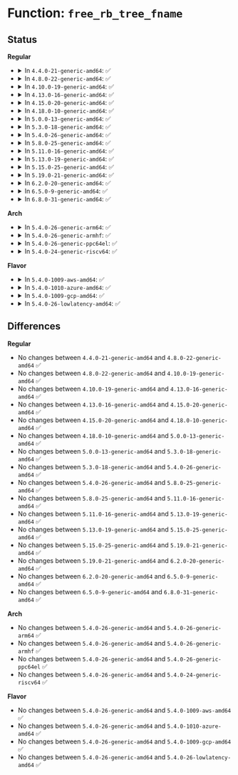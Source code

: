 # Function: <code>free_rb_tree_fname</code>

## Status
<b>Regular</b>
<ul>
<li>
<details>
<summary>In <code>4.4.0-21-generic-amd64</code>: ✅</summary>

```c
void free_rb_tree_fname(struct rb_root * root)
```

```json
{
  "name": "free_rb_tree_fname",
  "collision_type": "Unique Static",
  "inline_type": "No",
  "funcs": [
    {
      "addr": 18446744071581534352,
      "name": "free_rb_tree_fname",
      "external": false,
      "loc": "fs/ext4/dir.c:377",
      "file": "fs/ext4/dir.c",
      "inline": "seen, unknown",
      "caller_inline": [],
      "caller_func": [
        "fs/ext4/dir.c:ext4_release_dir",
        "fs/ext4/dir.c:ext4_readdir",
        "fs/ext4/dir.c:ext4_readdir"
      ]
    }
  ],
  "symbols": [
    {
      "addr": 18446744071581534352,
      "name": "free_rb_tree_fname",
      "section": ".text",
      "bind": "STB_LOCAL",
      "size": 111
    }
  ]
}
```
</details>
</li>
<li>
<details>
<summary>In <code>4.8.0-22-generic-amd64</code>: ✅</summary>

```c
void free_rb_tree_fname(struct rb_root * root)
```

```json
{
  "name": "free_rb_tree_fname",
  "collision_type": "Unique Static",
  "inline_type": "No",
  "funcs": [
    {
      "addr": 18446744071581719984,
      "name": "free_rb_tree_fname",
      "external": false,
      "loc": "fs/ext4/dir.c:393",
      "file": "fs/ext4/dir.c",
      "inline": "seen, unknown",
      "caller_inline": [],
      "caller_func": [
        "fs/ext4/dir.c:ext4_release_dir",
        "fs/ext4/dir.c:ext4_readdir",
        "fs/ext4/dir.c:ext4_readdir"
      ]
    }
  ],
  "symbols": [
    {
      "addr": 18446744071581719984,
      "name": "free_rb_tree_fname",
      "section": ".text",
      "bind": "STB_LOCAL",
      "size": 109
    }
  ]
}
```
</details>
</li>
<li>
<details>
<summary>In <code>4.10.0-19-generic-amd64</code>: ✅</summary>

```c
void free_rb_tree_fname(struct rb_root * root)
```

```json
{
  "name": "free_rb_tree_fname",
  "collision_type": "Unique Static",
  "inline_type": "No",
  "funcs": [
    {
      "addr": 18446744071581807616,
      "name": "free_rb_tree_fname",
      "external": false,
      "loc": "fs/ext4/dir.c:394",
      "file": "fs/ext4/dir.c",
      "inline": "seen, unknown",
      "caller_inline": [],
      "caller_func": [
        "fs/ext4/dir.c:ext4_release_dir",
        "fs/ext4/dir.c:ext4_readdir",
        "fs/ext4/dir.c:ext4_readdir"
      ]
    }
  ],
  "symbols": [
    {
      "addr": 18446744071581807616,
      "name": "free_rb_tree_fname",
      "section": ".text",
      "bind": "STB_LOCAL",
      "size": 109
    }
  ]
}
```
</details>
</li>
<li>
<details>
<summary>In <code>4.13.0-16-generic-amd64</code>: ✅</summary>

```c
void free_rb_tree_fname(struct rb_root * root)
```

```json
{
  "name": "free_rb_tree_fname",
  "collision_type": "Unique Static",
  "inline_type": "No",
  "funcs": [
    {
      "addr": 18446744071581879792,
      "name": "free_rb_tree_fname",
      "external": false,
      "loc": "fs/ext4/dir.c:394",
      "file": "fs/ext4/dir.c",
      "inline": "seen, unknown",
      "caller_inline": [],
      "caller_func": [
        "fs/ext4/dir.c:ext4_release_dir",
        "fs/ext4/dir.c:ext4_readdir",
        "fs/ext4/dir.c:ext4_readdir"
      ]
    }
  ],
  "symbols": [
    {
      "addr": 18446744071581879792,
      "name": "free_rb_tree_fname",
      "section": ".text",
      "bind": "STB_LOCAL",
      "size": 109
    }
  ]
}
```
</details>
</li>
<li>
<details>
<summary>In <code>4.15.0-20-generic-amd64</code>: ✅</summary>

```c
void free_rb_tree_fname(struct rb_root * root)
```

```json
{
  "name": "free_rb_tree_fname",
  "collision_type": "Unique Static",
  "inline_type": "No",
  "funcs": [
    {
      "addr": 18446744071582029856,
      "name": "free_rb_tree_fname",
      "external": false,
      "loc": "fs/ext4/dir.c:395",
      "file": "fs/ext4/dir.c",
      "inline": "seen, unknown",
      "caller_inline": [],
      "caller_func": [
        "fs/ext4/dir.c:ext4_release_dir",
        "fs/ext4/dir.c:ext4_readdir",
        "fs/ext4/dir.c:ext4_readdir"
      ]
    }
  ],
  "symbols": [
    {
      "addr": 18446744071582029856,
      "name": "free_rb_tree_fname",
      "section": ".text",
      "bind": "STB_LOCAL",
      "size": 109
    }
  ]
}
```
</details>
</li>
<li>
<details>
<summary>In <code>4.18.0-10-generic-amd64</code>: ✅</summary>

```c
void free_rb_tree_fname(struct rb_root * root)
```

```json
{
  "name": "free_rb_tree_fname",
  "collision_type": "Unique Static",
  "inline_type": "No",
  "funcs": [
    {
      "addr": 18446744071582218224,
      "name": "free_rb_tree_fname",
      "external": false,
      "loc": "fs/ext4/dir.c:396",
      "file": "fs/ext4/dir.c",
      "inline": "seen, unknown",
      "caller_inline": [],
      "caller_func": [
        "fs/ext4/dir.c:ext4_release_dir",
        "fs/ext4/dir.c:ext4_readdir",
        "fs/ext4/dir.c:ext4_readdir"
      ]
    }
  ],
  "symbols": [
    {
      "addr": 18446744071582218224,
      "name": "free_rb_tree_fname",
      "section": ".text",
      "bind": "STB_LOCAL",
      "size": 109
    }
  ]
}
```
</details>
</li>
<li>
<details>
<summary>In <code>5.0.0-13-generic-amd64</code>: ✅</summary>

```c
void free_rb_tree_fname(struct rb_root * root)
```

```json
{
  "name": "free_rb_tree_fname",
  "collision_type": "Unique Static",
  "inline_type": "No",
  "funcs": [
    {
      "addr": 18446744071582313072,
      "name": "free_rb_tree_fname",
      "external": false,
      "loc": "fs/ext4/dir.c:396",
      "file": "fs/ext4/dir.c",
      "inline": "seen, unknown",
      "caller_inline": [],
      "caller_func": [
        "fs/ext4/dir.c:ext4_release_dir",
        "fs/ext4/dir.c:ext4_readdir",
        "fs/ext4/dir.c:ext4_readdir"
      ]
    }
  ],
  "symbols": [
    {
      "addr": 18446744071582313072,
      "name": "free_rb_tree_fname",
      "section": ".text",
      "bind": "STB_LOCAL",
      "size": 105
    }
  ]
}
```
</details>
</li>
<li>
<details>
<summary>In <code>5.3.0-18-generic-amd64</code>: ✅</summary>

```c
void free_rb_tree_fname(struct rb_root * root)
```

```json
{
  "name": "free_rb_tree_fname",
  "collision_type": "Unique Static",
  "inline_type": "No",
  "funcs": [
    {
      "addr": 18446744071582479808,
      "name": "free_rb_tree_fname",
      "external": false,
      "loc": "fs/ext4/dir.c:396",
      "file": "fs/ext4/dir.c",
      "inline": "seen, unknown",
      "caller_inline": [],
      "caller_func": [
        "fs/ext4/dir.c:ext4_release_dir",
        "fs/ext4/dir.c:ext4_dx_readdir",
        "fs/ext4/dir.c:ext4_dx_readdir"
      ]
    }
  ],
  "symbols": [
    {
      "addr": 18446744071582479808,
      "name": "free_rb_tree_fname",
      "section": ".text",
      "bind": "STB_LOCAL",
      "size": 101
    }
  ]
}
```
</details>
</li>
<li>
<details>
<summary>In <code>5.4.0-26-generic-amd64</code>: ✅</summary>

```c
void free_rb_tree_fname(struct rb_root * root)
```

```json
{
  "name": "free_rb_tree_fname",
  "collision_type": "Unique Static",
  "inline_type": "No",
  "funcs": [
    {
      "addr": 18446744071582578976,
      "name": "free_rb_tree_fname",
      "external": false,
      "loc": "fs/ext4/dir.c:403",
      "file": "fs/ext4/dir.c",
      "inline": "seen, unknown",
      "caller_inline": [],
      "caller_func": [
        "fs/ext4/dir.c:ext4_release_dir",
        "fs/ext4/dir.c:ext4_dx_readdir",
        "fs/ext4/dir.c:ext4_dx_readdir"
      ]
    }
  ],
  "symbols": [
    {
      "addr": 18446744071582578976,
      "name": "free_rb_tree_fname",
      "section": ".text",
      "bind": "STB_LOCAL",
      "size": 101
    }
  ]
}
```
</details>
</li>
<li>
<details>
<summary>In <code>5.8.0-25-generic-amd64</code>: ✅</summary>

```c
void free_rb_tree_fname(struct rb_root * root)
```

```json
{
  "name": "free_rb_tree_fname",
  "collision_type": "Unique Static",
  "inline_type": "No",
  "funcs": [
    {
      "addr": 18446744071582887408,
      "name": "free_rb_tree_fname",
      "external": false,
      "loc": "fs/ext4/dir.c:402",
      "file": "fs/ext4/dir.c",
      "inline": "seen, unknown",
      "caller_inline": [],
      "caller_func": [
        "fs/ext4/dir.c:ext4_release_dir",
        "fs/ext4/dir.c:ext4_dx_readdir",
        "fs/ext4/dir.c:ext4_dx_readdir"
      ]
    }
  ],
  "symbols": [
    {
      "addr": 18446744071582887408,
      "name": "free_rb_tree_fname",
      "section": ".text",
      "bind": "STB_LOCAL",
      "size": 101
    }
  ]
}
```
</details>
</li>
<li>
<details>
<summary>In <code>5.11.0-16-generic-amd64</code>: ✅</summary>

```c
void free_rb_tree_fname(struct rb_root * root)
```

```json
{
  "name": "free_rb_tree_fname",
  "collision_type": "Unique Static",
  "inline_type": "No",
  "funcs": [
    {
      "addr": 18446744071582960224,
      "name": "free_rb_tree_fname",
      "external": false,
      "loc": "fs/ext4/dir.c:400",
      "file": "fs/ext4/dir.c",
      "inline": "seen, unknown",
      "caller_inline": [],
      "caller_func": [
        "fs/ext4/dir.c:ext4_release_dir",
        "fs/ext4/dir.c:ext4_dx_readdir",
        "fs/ext4/dir.c:ext4_dx_readdir"
      ]
    }
  ],
  "symbols": [
    {
      "addr": 18446744071582960224,
      "name": "free_rb_tree_fname",
      "section": ".text",
      "bind": "STB_LOCAL",
      "size": 101
    }
  ]
}
```
</details>
</li>
<li>
<details>
<summary>In <code>5.13.0-19-generic-amd64</code>: ✅</summary>

```c
void free_rb_tree_fname(struct rb_root * root)
```

```json
{
  "name": "free_rb_tree_fname",
  "collision_type": "Unique Static",
  "inline_type": "No",
  "funcs": [
    {
      "addr": 18446744071582986144,
      "name": "free_rb_tree_fname",
      "external": false,
      "loc": "fs/ext4/dir.c:419",
      "file": "fs/ext4/dir.c",
      "inline": "seen, unknown",
      "caller_inline": [],
      "caller_func": [
        "fs/ext4/dir.c:ext4_release_dir",
        "fs/ext4/dir.c:ext4_dx_readdir",
        "fs/ext4/dir.c:ext4_dx_readdir"
      ]
    }
  ],
  "symbols": [
    {
      "addr": 18446744071582986144,
      "name": "free_rb_tree_fname",
      "section": ".text",
      "bind": "STB_LOCAL",
      "size": 101
    }
  ]
}
```
</details>
</li>
<li>
<details>
<summary>In <code>5.15.0-25-generic-amd64</code>: ✅</summary>

```c
void free_rb_tree_fname(struct rb_root * root)
```

```json
{
  "name": "free_rb_tree_fname",
  "collision_type": "Unique Static",
  "inline_type": "No",
  "funcs": [
    {
      "addr": 18446744071583322000,
      "name": "free_rb_tree_fname",
      "external": false,
      "loc": "fs/ext4/dir.c:419",
      "file": "fs/ext4/dir.c",
      "inline": "seen, unknown",
      "caller_inline": [],
      "caller_func": [
        "fs/ext4/dir.c:ext4_release_dir",
        "fs/ext4/dir.c:ext4_dx_readdir",
        "fs/ext4/dir.c:ext4_dx_readdir"
      ]
    }
  ],
  "symbols": [
    {
      "addr": 18446744071583322000,
      "name": "free_rb_tree_fname",
      "section": ".text",
      "bind": "STB_LOCAL",
      "size": 101
    }
  ]
}
```
</details>
</li>
<li>
<details>
<summary>In <code>5.19.0-21-generic-amd64</code>: ✅</summary>

```c
void free_rb_tree_fname(struct rb_root * root)
```

```json
{
  "name": "free_rb_tree_fname",
  "collision_type": "Unique Static",
  "inline_type": "No",
  "funcs": [
    {
      "addr": 18446744071583830032,
      "name": "free_rb_tree_fname",
      "external": false,
      "loc": "fs/ext4/dir.c:418",
      "file": "fs/ext4/dir.c",
      "inline": "seen, unknown",
      "caller_inline": [],
      "caller_func": [
        "fs/ext4/dir.c:ext4_release_dir",
        "fs/ext4/dir.c:ext4_dx_readdir",
        "fs/ext4/dir.c:ext4_dx_readdir"
      ]
    }
  ],
  "symbols": [
    {
      "addr": 18446744071583830032,
      "name": "free_rb_tree_fname",
      "section": ".text",
      "bind": "STB_LOCAL",
      "size": 134
    }
  ]
}
```
</details>
</li>
<li>
<details>
<summary>In <code>6.2.0-20-generic-amd64</code>: ✅</summary>

```c
void free_rb_tree_fname(struct rb_root * root)
```

```json
{
  "name": "free_rb_tree_fname",
  "collision_type": "Unique Static",
  "inline_type": "No",
  "funcs": [
    {
      "addr": 18446744071584453072,
      "name": "free_rb_tree_fname",
      "external": false,
      "loc": "fs/ext4/dir.c:418",
      "file": "fs/ext4/dir.c",
      "inline": "seen, unknown",
      "caller_inline": [],
      "caller_func": [
        "fs/ext4/dir.c:ext4_release_dir",
        "fs/ext4/dir.c:ext4_dx_readdir",
        "fs/ext4/dir.c:ext4_dx_readdir"
      ]
    }
  ],
  "symbols": [
    {
      "addr": 18446744071584453072,
      "name": "free_rb_tree_fname",
      "section": ".text",
      "bind": "STB_LOCAL",
      "size": 134
    }
  ]
}
```
</details>
</li>
<li>
<details>
<summary>In <code>6.5.0-9-generic-amd64</code>: ✅</summary>

```c
void free_rb_tree_fname(struct rb_root * root)
```

```json
{
  "name": "free_rb_tree_fname",
  "collision_type": "Unique Static",
  "inline_type": "No",
  "funcs": [
    {
      "addr": 18446744071584682016,
      "name": "free_rb_tree_fname",
      "external": false,
      "loc": "fs/ext4/dir.c:418",
      "file": "fs/ext4/dir.c",
      "inline": "seen, unknown",
      "caller_inline": [],
      "caller_func": [
        "fs/ext4/dir.c:ext4_release_dir",
        "fs/ext4/dir.c:ext4_dx_readdir",
        "fs/ext4/dir.c:ext4_dx_readdir"
      ]
    }
  ],
  "symbols": [
    {
      "addr": 18446744071584682016,
      "name": "free_rb_tree_fname",
      "section": ".text",
      "bind": "STB_LOCAL",
      "size": 109
    }
  ]
}
```
</details>
</li>
<li>
<details>
<summary>In <code>6.8.0-31-generic-amd64</code>: ✅</summary>

```c
void free_rb_tree_fname(struct rb_root * root)
```

```json
{
  "name": "free_rb_tree_fname",
  "collision_type": "Unique Static",
  "inline_type": "No",
  "funcs": [
    {
      "addr": 18446744071584914784,
      "name": "free_rb_tree_fname",
      "external": false,
      "loc": "fs/ext4/dir.c:418",
      "file": "fs/ext4/dir.c",
      "inline": "seen, unknown",
      "caller_inline": [],
      "caller_func": [
        "fs/ext4/dir.c:ext4_release_dir",
        "fs/ext4/dir.c:ext4_dx_readdir",
        "fs/ext4/dir.c:ext4_dx_readdir"
      ]
    }
  ],
  "symbols": [
    {
      "addr": 18446744071584914784,
      "name": "free_rb_tree_fname",
      "section": ".text",
      "bind": "STB_LOCAL",
      "size": 109
    }
  ]
}
```
</details>
</li>
</ul>
<b>Arch</b>
<ul>
<li>
<details>
<summary>In <code>5.4.0-26-generic-arm64</code>: ✅</summary>

```c
void free_rb_tree_fname(struct rb_root * root)
```

```json
{
  "name": "free_rb_tree_fname",
  "collision_type": "Unique Static",
  "inline_type": "No",
  "funcs": [
    {
      "addr": 18446603336494227944,
      "name": "free_rb_tree_fname",
      "external": false,
      "loc": "fs/ext4/dir.c:403",
      "file": "fs/ext4/dir.c",
      "inline": "seen, unknown",
      "caller_inline": [],
      "caller_func": [
        "fs/ext4/dir.c:ext4_release_dir",
        "fs/ext4/dir.c:ext4_dx_readdir",
        "fs/ext4/dir.c:ext4_dx_readdir"
      ]
    }
  ],
  "symbols": [
    {
      "addr": 18446603336494227944,
      "name": "free_rb_tree_fname",
      "section": ".text",
      "bind": "STB_LOCAL",
      "size": 120
    }
  ]
}
```
</details>
</li>
<li>
<details>
<summary>In <code>5.4.0-26-generic-armhf</code>: ✅</summary>

```c
void free_rb_tree_fname(struct rb_root * root)
```

```json
{
  "name": "free_rb_tree_fname",
  "collision_type": "Unique Static",
  "inline_type": "No",
  "funcs": [
    {
      "addr": 3227658128,
      "name": "free_rb_tree_fname",
      "external": false,
      "loc": "fs/ext4/dir.c:403",
      "file": "fs/ext4/dir.c",
      "inline": "seen, unknown",
      "caller_inline": [],
      "caller_func": [
        "fs/ext4/dir.c:ext4_release_dir",
        "fs/ext4/dir.c:ext4_readdir",
        "fs/ext4/dir.c:ext4_readdir"
      ]
    }
  ],
  "symbols": [
    {
      "addr": 3227658128,
      "name": "free_rb_tree_fname",
      "section": ".text",
      "bind": "STB_LOCAL",
      "size": 104
    }
  ]
}
```
</details>
</li>
<li>
<details>
<summary>In <code>5.4.0-26-generic-ppc64el</code>: ✅</summary>

```c
void free_rb_tree_fname(struct rb_root * root)
```

```json
{
  "name": "free_rb_tree_fname",
  "collision_type": "Unique Static",
  "inline_type": "No",
  "funcs": [
    {
      "addr": 13835058055287925680,
      "name": "free_rb_tree_fname",
      "external": false,
      "loc": "fs/ext4/dir.c:403",
      "file": "fs/ext4/dir.c",
      "inline": "seen, unknown",
      "caller_inline": [],
      "caller_func": [
        "fs/ext4/dir.c:ext4_release_dir",
        "fs/ext4/dir.c:ext4_readdir",
        "fs/ext4/dir.c:ext4_readdir"
      ]
    }
  ],
  "symbols": [
    {
      "addr": 13835058055287925680,
      "name": "free_rb_tree_fname",
      "section": ".text",
      "bind": "STB_LOCAL",
      "size": 192
    }
  ]
}
```
</details>
</li>
<li>
<details>
<summary>In <code>5.4.0-24-generic-riscv64</code>: ✅</summary>

```c
void free_rb_tree_fname(struct rb_root * root)
```

```json
{
  "name": "free_rb_tree_fname",
  "collision_type": "Unique Static",
  "inline_type": "No",
  "funcs": [
    {
      "addr": 18446743936273682482,
      "name": "free_rb_tree_fname",
      "external": false,
      "loc": "fs/ext4/dir.c:403",
      "file": "fs/ext4/dir.c",
      "inline": "seen, unknown",
      "caller_inline": [],
      "caller_func": [
        "fs/ext4/dir.c:ext4_release_dir",
        "fs/ext4/dir.c:ext4_readdir",
        "fs/ext4/dir.c:ext4_readdir"
      ]
    }
  ],
  "symbols": [
    {
      "addr": 18446743936273682482,
      "name": "free_rb_tree_fname",
      "section": ".text",
      "bind": "STB_LOCAL",
      "size": 104
    }
  ]
}
```
</details>
</li>
</ul>
<b>Flavor</b>
<ul>
<li>
<details>
<summary>In <code>5.4.0-1009-aws-amd64</code>: ✅</summary>

```c
void free_rb_tree_fname(struct rb_root * root)
```

```json
{
  "name": "free_rb_tree_fname",
  "collision_type": "Unique Static",
  "inline_type": "No",
  "funcs": [
    {
      "addr": 18446744071582547712,
      "name": "free_rb_tree_fname",
      "external": false,
      "loc": "fs/ext4/dir.c:403",
      "file": "fs/ext4/dir.c",
      "inline": "seen, unknown",
      "caller_inline": [],
      "caller_func": [
        "fs/ext4/dir.c:ext4_release_dir",
        "fs/ext4/dir.c:ext4_dx_readdir",
        "fs/ext4/dir.c:ext4_dx_readdir"
      ]
    }
  ],
  "symbols": [
    {
      "addr": 18446744071582547712,
      "name": "free_rb_tree_fname",
      "section": ".text",
      "bind": "STB_LOCAL",
      "size": 101
    }
  ]
}
```
</details>
</li>
<li>
<details>
<summary>In <code>5.4.0-1010-azure-amd64</code>: ✅</summary>

```c
void free_rb_tree_fname(struct rb_root * root)
```

```json
{
  "name": "free_rb_tree_fname",
  "collision_type": "Unique Static",
  "inline_type": "No",
  "funcs": [
    {
      "addr": 18446744071582484880,
      "name": "free_rb_tree_fname",
      "external": false,
      "loc": "fs/ext4/dir.c:403",
      "file": "fs/ext4/dir.c",
      "inline": "seen, unknown",
      "caller_inline": [],
      "caller_func": [
        "fs/ext4/dir.c:ext4_release_dir",
        "fs/ext4/dir.c:ext4_dx_readdir",
        "fs/ext4/dir.c:ext4_dx_readdir"
      ]
    }
  ],
  "symbols": [
    {
      "addr": 18446744071582484880,
      "name": "free_rb_tree_fname",
      "section": ".text",
      "bind": "STB_LOCAL",
      "size": 101
    }
  ]
}
```
</details>
</li>
<li>
<details>
<summary>In <code>5.4.0-1009-gcp-amd64</code>: ✅</summary>

```c
void free_rb_tree_fname(struct rb_root * root)
```

```json
{
  "name": "free_rb_tree_fname",
  "collision_type": "Unique Static",
  "inline_type": "No",
  "funcs": [
    {
      "addr": 18446744071582538192,
      "name": "free_rb_tree_fname",
      "external": false,
      "loc": "fs/ext4/dir.c:403",
      "file": "fs/ext4/dir.c",
      "inline": "seen, unknown",
      "caller_inline": [],
      "caller_func": [
        "fs/ext4/dir.c:ext4_release_dir",
        "fs/ext4/dir.c:ext4_dx_readdir",
        "fs/ext4/dir.c:ext4_dx_readdir"
      ]
    }
  ],
  "symbols": [
    {
      "addr": 18446744071582538192,
      "name": "free_rb_tree_fname",
      "section": ".text",
      "bind": "STB_LOCAL",
      "size": 101
    }
  ]
}
```
</details>
</li>
<li>
<details>
<summary>In <code>5.4.0-26-lowlatency-amd64</code>: ✅</summary>

```c
void free_rb_tree_fname(struct rb_root * root)
```

```json
{
  "name": "free_rb_tree_fname",
  "collision_type": "Unique Static",
  "inline_type": "No",
  "funcs": [
    {
      "addr": 18446744071582618960,
      "name": "free_rb_tree_fname",
      "external": false,
      "loc": "fs/ext4/dir.c:403",
      "file": "fs/ext4/dir.c",
      "inline": "seen, unknown",
      "caller_inline": [],
      "caller_func": [
        "fs/ext4/dir.c:ext4_release_dir",
        "fs/ext4/dir.c:ext4_dx_readdir",
        "fs/ext4/dir.c:ext4_dx_readdir"
      ]
    }
  ],
  "symbols": [
    {
      "addr": 18446744071582618960,
      "name": "free_rb_tree_fname",
      "section": ".text",
      "bind": "STB_LOCAL",
      "size": 101
    }
  ]
}
```
</details>
</li>
</ul>

## Differences
<b>Regular</b>
<ul>
<li>
No changes between <code>4.4.0-21-generic-amd64</code> and <code>4.8.0-22-generic-amd64</code> ✅
</li>
<li>
No changes between <code>4.8.0-22-generic-amd64</code> and <code>4.10.0-19-generic-amd64</code> ✅
</li>
<li>
No changes between <code>4.10.0-19-generic-amd64</code> and <code>4.13.0-16-generic-amd64</code> ✅
</li>
<li>
No changes between <code>4.13.0-16-generic-amd64</code> and <code>4.15.0-20-generic-amd64</code> ✅
</li>
<li>
No changes between <code>4.15.0-20-generic-amd64</code> and <code>4.18.0-10-generic-amd64</code> ✅
</li>
<li>
No changes between <code>4.18.0-10-generic-amd64</code> and <code>5.0.0-13-generic-amd64</code> ✅
</li>
<li>
No changes between <code>5.0.0-13-generic-amd64</code> and <code>5.3.0-18-generic-amd64</code> ✅
</li>
<li>
No changes between <code>5.3.0-18-generic-amd64</code> and <code>5.4.0-26-generic-amd64</code> ✅
</li>
<li>
No changes between <code>5.4.0-26-generic-amd64</code> and <code>5.8.0-25-generic-amd64</code> ✅
</li>
<li>
No changes between <code>5.8.0-25-generic-amd64</code> and <code>5.11.0-16-generic-amd64</code> ✅
</li>
<li>
No changes between <code>5.11.0-16-generic-amd64</code> and <code>5.13.0-19-generic-amd64</code> ✅
</li>
<li>
No changes between <code>5.13.0-19-generic-amd64</code> and <code>5.15.0-25-generic-amd64</code> ✅
</li>
<li>
No changes between <code>5.15.0-25-generic-amd64</code> and <code>5.19.0-21-generic-amd64</code> ✅
</li>
<li>
No changes between <code>5.19.0-21-generic-amd64</code> and <code>6.2.0-20-generic-amd64</code> ✅
</li>
<li>
No changes between <code>6.2.0-20-generic-amd64</code> and <code>6.5.0-9-generic-amd64</code> ✅
</li>
<li>
No changes between <code>6.5.0-9-generic-amd64</code> and <code>6.8.0-31-generic-amd64</code> ✅
</li>
</ul>
<b>Arch</b>
<ul>
<li>
No changes between <code>5.4.0-26-generic-amd64</code> and <code>5.4.0-26-generic-arm64</code> ✅
</li>
<li>
No changes between <code>5.4.0-26-generic-amd64</code> and <code>5.4.0-26-generic-armhf</code> ✅
</li>
<li>
No changes between <code>5.4.0-26-generic-amd64</code> and <code>5.4.0-26-generic-ppc64el</code> ✅
</li>
<li>
No changes between <code>5.4.0-26-generic-amd64</code> and <code>5.4.0-24-generic-riscv64</code> ✅
</li>
</ul>
<b>Flavor</b>
<ul>
<li>
No changes between <code>5.4.0-26-generic-amd64</code> and <code>5.4.0-1009-aws-amd64</code> ✅
</li>
<li>
No changes between <code>5.4.0-26-generic-amd64</code> and <code>5.4.0-1010-azure-amd64</code> ✅
</li>
<li>
No changes between <code>5.4.0-26-generic-amd64</code> and <code>5.4.0-1009-gcp-amd64</code> ✅
</li>
<li>
No changes between <code>5.4.0-26-generic-amd64</code> and <code>5.4.0-26-lowlatency-amd64</code> ✅
</li>
</ul>
